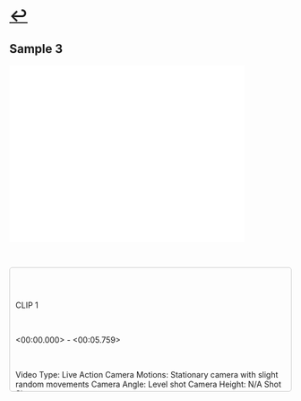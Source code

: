 # [↩](https://aledua.github.io/pages/captioning.html)

## Sample 3
<iframe width="420" height="315" src="./sample3.mp4" frameborder="0" allowfullscreen></iframe>

&nbsp;

<div style="max-height: 200px; overflow-y: auto; padding: 10px; border: 1px solid #ccc; border-radius: 5px; white-space: pre-wrap; word-wrap: break-word;">
  
CLIP 1 

<00:00.000> - <00:05.759>

Video Type: Live Action
Camera Motions: Stationary camera with slight random movements
Camera Angle: Level shot
Camera Height: N/A
Shot Size: Close-up

This scene was captured in a softly lit setting with even lighting and an out-of-focus green and white surface visible in the background. In the foreground, a light source illuminates the subject from the left side off-screen.

On the left side of the screen, a cat with brown fur and reddish-orange tones, along with black streaks across its body head, is looking directly at the camera. The cat's eyes irises are light green in the center with yellow around the edges, and the eye closest to the right edge of the screen is darker due to the lighting. The pupils are black, slightly elongated vertically, with white highlights reflecting the scene's lighting on the cat’s right eye. The cat's head features black-brown markings on the top, around its eyes, above its nose, and alongside its snout. Surrounding the snout, there are white fur details. The cat's eyes, snout, and nose are outlined in black. Its whiskers are white. The cat's nose is light brown.

The cat's right side is slightly more illuminated than its left side. Additionally, the cat's head is slightly tilted toward the left side of the screen. Its left ears point toward the top edge of the screen while its right ear points toward the upper left corner and both have gray shadows in the center.

The background of the scene is out-of-focus. In the bottom left corner of the screen, there is an irregular gray section with a curved line at the top. Above the gray section in the bottom left corner of the screen, there is a vertically positioned rectangular gray section that covers the center of the left and part of the top left corner of the screen. The right side of this rectangle is slightly darker than the left, and its top right is partially covered by the cat's right ear. 

At the bottom of the screen, there is a white section that spans the lower center and the bottom right corner of the screen. This section has a curved line at the top. In the lower center and center of the screen, there is an L-shaped green section extending across the upper center and part of the top left areas of the screen.

On the right side of the screen, there is a light gray rectangular section positioned vertically. To the right of this section, there is a narrow white rectangle positioned vertically, which has a horizontal line in the center extending towards the center of the right of the screen. Near the right edge, there is a black section with gray details located in the center of the right and bottom right areas of the screen. On the top right corner of the screen, there is a small, vertical light gray section.


<00:00.480>
The cat narrows its eyes.

<00:00.880>
The cat opens its eyes.

<00:01.120> - <00:02.760>
The cat looks toward the screen camera while staying on the left side of the screen.

<00:02.400>
The cat slightly moves its left ear.

<00:02.760>
The cat moves its head very slightly toward the right side of the screen.

<00:03.040>
The cat moves its head very slightly toward the top left corner of the screen in a diagonal direction.

<00:03.640>
The cat slightly moves its left ear downward.

<00:04.360>
The cat fixes its gaze, slightly narrowing both eyes.

<00:04.880>
The cat narrows its eyes a bit more.

<00:05.080>
The cat opens its eyes very slightly.

<00:05.380>
The cat lowers its gaze slightly, looking directly at the camera.

<00:05.720>
The cat slightly raises its gaze, looking toward the left corner of the screen.

The video ends.

</div>
